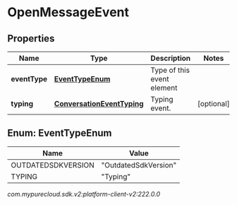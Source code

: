 # OpenMessageEvent


## Properties

| Name | Type | Description | Notes |
| ------------ | ------------- | ------------- | ------------- |
| **eventType** | [**EventTypeEnum**](#Enum--EventTypeEnum) | Type of this event element |  |
| **typing** | [**ConversationEventTyping**](ConversationEventTyping) | Typing event. |  [optional] |


## Enum: EventTypeEnum

| Name | Value |
| ---- | ----- |
| OUTDATEDSDKVERSION | &quot;OutdatedSdkVersion&quot; | 
| TYPING | &quot;Typing&quot; | 




_com.mypurecloud.sdk.v2:platform-client-v2:222.0.0_
